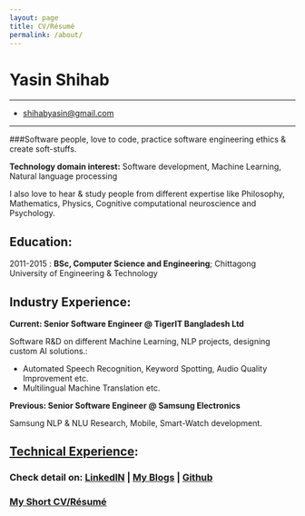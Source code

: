 ```yaml
---
layout: page
title: CV/Résumé
permalink: /about/
---
```


Yasin Shihab
============

-----------------------------------------------
* [shihabyasin@gmail.com]()
-----------------------------------------------

###Software people, love to code, practice software engineering ethics & create soft-stuffs.

 **Technology domain interest:** Software development, Machine Learning, 
Natural language processing

 I also love to hear & study people from different expertise like Philosophy, Mathematics, Physics, Cognitive computational neuroscience and Psychology.

Education:
---------

2011-2015 :   **BSc, Computer Science and Engineering**; Chittagong University of Engineering & Technology

Industry Experience:
----------

**Current: Senior Software Engineer @ TigerIT Bangladesh Ltd**

Software R&D on different Machine Learning, NLP projects, designing custom AI solutions.:

* Automated Speech Recognition, Keyword Spotting, Audio Quality Improvement etc.
* Multilingual Machine Translation etc.

**Previous: Senior Software Engineer @ Samsung Electronics**

Samsung NLP & NLU Research, Mobile, Smart-Watch development.

[Technical Experience](https://shihabyasin.github.io/my-tech-stack/2020/01/15/my-tech-stack.html):
--------------------

### **Check detail on:**    [LinkedIN](https://www.linkedin.com/in/yasinshihab/) | [My Blogs](https://shihabyasin.github.io/) | [Github](https://github.com/ShihabYasin)

### [My Short CV/Résumé](https://github.com/ShihabYasin/shihabyasin.github.io/blob/gh-pages/cv/Yasin_Resume.pdf)  


